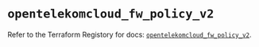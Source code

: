 # `opentelekomcloud_fw_policy_v2`

Refer to the Terraform Registory for docs: [`opentelekomcloud_fw_policy_v2`](https://www.terraform.io/docs/providers/opentelekomcloud/r/fw_policy_v2).
